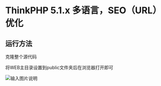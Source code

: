 ThinkPHP 5.1.x 多语言，SEO（URL）优化
===============

## 运行方法

克隆整个源代码

将WEB主目录设置到public文件夹后在浏览器打开即可

![输入图片说明](https://images.gitee.com/uploads/images/2018/1013/010250_29e26a3e_1834739.png "微信截图_20181013010119.png")
